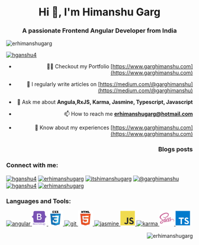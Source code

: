 <h1 align="center">Hi 👋, I'm Himanshu Garg</h1>
<h3 align="center">A passionate Frontend Angular Developer from India</h3>

<p align="left"> <img src="https://pluspng.com/img-png/coder-png-a-place-to-find-programming-and-design-jobs-157.png" alt="erhimanshugarg" /> </p>

<div align="right">

<p align="left"> <a href="https://twitter.com/hganshu4" target="blank"><img src="https://img.shields.io/twitter/follow/hganshu4?logo=twitter&style=for-the-badge" alt="hganshu4" /></a> </p>

- 👨‍💻 Checkout my Portfolio [https://www.garghimanshu.com](https://www.garghimanshu.com)

- 📝 I regularly write articles on [https://medium.com/@garghimanshu](https://medium.com/@garghimanshu)

- 💬 Ask me about **Angula,RxJS, Karma, Jasmine, Typescript, Javascript**

- 📫 How to reach me **erhimanshugarg@hotmail.com**

- 📄 Know about my experiences [https://www.garghimanshu.com](https://www.garghimanshu.com)

### Blogs posts
<!-- BLOG-POST-LIST:START -->
<!-- BLOG-POST-LIST:END -->

<h3 align="left">Connect with me:</h3>
<p align="left">
<a href="https://twitter.com/hganshu4" target="blank"><img align="center" src="https://raw.githubusercontent.com/rahuldkjain/github-profile-readme-generator/master/src/images/icons/Social/twitter.svg" alt="hganshu4" height="30" width="40" /></a>
<a href="https://linkedin.com/in/erhimanshugarg" target="blank"><img align="center" src="https://raw.githubusercontent.com/rahuldkjain/github-profile-readme-generator/master/src/images/icons/Social/linked-in-alt.svg" alt="erhimanshugarg" height="30" width="40" /></a>
<a href="https://instagram.com/itshimanshugarg" target="blank"><img align="center" src="https://raw.githubusercontent.com/rahuldkjain/github-profile-readme-generator/master/src/images/icons/Social/instagram.svg" alt="itshimanshugarg" height="30" width="40" /></a>
<a href="https://medium.com/@garghimanshu" target="blank"><img align="center" src="https://raw.githubusercontent.com/rahuldkjain/github-profile-readme-generator/master/src/images/icons/Social/medium.svg" alt="@garghimanshu" height="30" width="40" /></a>
<a href="https://www.youtube.com/c/hganshu4" target="blank"><img align="center" src="https://raw.githubusercontent.com/rahuldkjain/github-profile-readme-generator/master/src/images/icons/Social/youtube.svg" alt="hganshu4" height="30" width="40" /></a>
<a href="https://www.hackerrank.com/erhimanshugarg" target="blank"><img align="center" src="https://raw.githubusercontent.com/rahuldkjain/github-profile-readme-generator/master/src/images/icons/Social/hackerrank.svg" alt="erhimanshugarg" height="30" width="40" /></a>
</p>

<h3 align="left">Languages and Tools:</h3>
<p align="left"> <a href="https://angular.io" target="_blank" rel="noreferrer"> <img src="https://angular.io/assets/images/logos/angular/angular.svg" alt="angular" width="40" height="40"/> </a> <a href="https://getbootstrap.com" target="_blank" rel="noreferrer"> <img src="https://raw.githubusercontent.com/devicons/devicon/master/icons/bootstrap/bootstrap-plain-wordmark.svg" alt="bootstrap" width="40" height="40"/> </a> <a href="https://www.w3schools.com/css/" target="_blank" rel="noreferrer"> <img src="https://raw.githubusercontent.com/devicons/devicon/master/icons/css3/css3-original-wordmark.svg" alt="css3" width="40" height="40"/> </a> <a href="https://git-scm.com/" target="_blank" rel="noreferrer"> <img src="https://www.vectorlogo.zone/logos/git-scm/git-scm-icon.svg" alt="git" width="40" height="40"/> </a> <a href="https://www.w3.org/html/" target="_blank" rel="noreferrer"> <img src="https://raw.githubusercontent.com/devicons/devicon/master/icons/html5/html5-original-wordmark.svg" alt="html5" width="40" height="40"/> </a> <a href="https://jasmine.github.io/" target="_blank" rel="noreferrer"> <img src="https://www.vectorlogo.zone/logos/jasmine/jasmine-icon.svg" alt="jasmine" width="40" height="40"/> </a> <a href="https://developer.mozilla.org/en-US/docs/Web/JavaScript" target="_blank" rel="noreferrer"> <img src="https://raw.githubusercontent.com/devicons/devicon/master/icons/javascript/javascript-original.svg" alt="javascript" width="40" height="40"/> </a> <a href="https://karma-runner.github.io/latest/index.html" target="_blank" rel="noreferrer"> <img src="https://raw.githubusercontent.com/detain/svg-logos/780f25886640cef088af994181646db2f6b1a3f8/svg/karma.svg" alt="karma" width="40" height="40"/> </a> <a href="https://sass-lang.com" target="_blank" rel="noreferrer"> <img src="https://raw.githubusercontent.com/devicons/devicon/master/icons/sass/sass-original.svg" alt="sass" width="40" height="40"/> </a> <a href="https://www.typescriptlang.org/" target="_blank" rel="noreferrer"> <img src="https://raw.githubusercontent.com/devicons/devicon/master/icons/typescript/typescript-original.svg" alt="typescript" width="40" height="40"/> </a> </p>

<p><img align="center" src="https://github-readme-stats.vercel.app/api/top-langs?username=erhimanshugarg&show_icons=true&locale=en&layout=compact" alt="erhimanshugarg" /></p>

</div>
